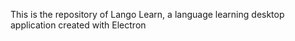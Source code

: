 This is the repository of Lango Learn, a language learning desktop application created with Electron